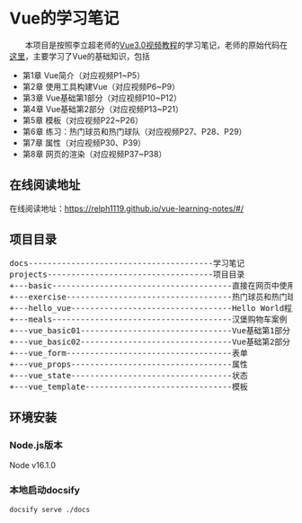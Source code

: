 # Vue的学习笔记

&emsp;&emsp;本项目是按照李立超老师的[Vue3.0视频教程](https://www.bilibili.com/video/BV1re4y1M7ko)的学习笔记，老师的原始代码在[这里](https://github.com/lilichao/vue-course)，主要学习了Vue的基础知识，包括
- 第1章 Vue简介（对应视频P1\~P5）
- 第2章 使用工具构建Vue（对应视频P6\~P9）
- 第3章 Vue基础第1部分（对应视频P10\~P12）
- 第4章 Vue基础第2部分（对应视频P13\~P21）
- 第5章 模板（对应视频P22\~P26）
- 第6章 练习：热门球员和热门球队（对应视频P27、P28、P29）
- 第7章 属性（对应视频P30、P39）
- 第8章 网页的渲染（对应视频P37\~P38）

## 在线阅读地址

在线阅读地址：https://relph1119.github.io/vue-learning-notes/#/

## 项目目录

<pre>
docs---------------------------------------学习笔记
projects-----------------------------------项目目录
+---basic--------------------------------------直接在网页中使用Vue
+---exercise-----------------------------------热门球员和热门球队案例
+---hello_vue----------------------------------Hello World程序
+---meals--------------------------------------汉堡购物车案例
+---vue_basic01--------------------------------Vue基础第1部分
+---vue_basic02--------------------------------Vue基础第2部分
+---vue_form-----------------------------------表单
+---vue_props----------------------------------属性
+---vue_state----------------------------------状态
+---vue_template-------------------------------模板
</pre>

## 环境安装
### Node.js版本
Node v16.1.0

### 本地启动docsify
```shell
docsify serve ./docs
```


